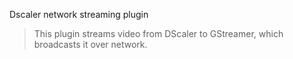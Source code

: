Dscaler network streaming plugin
> This plugin streams video from DScaler to GStreamer, which broadcasts it over network.

